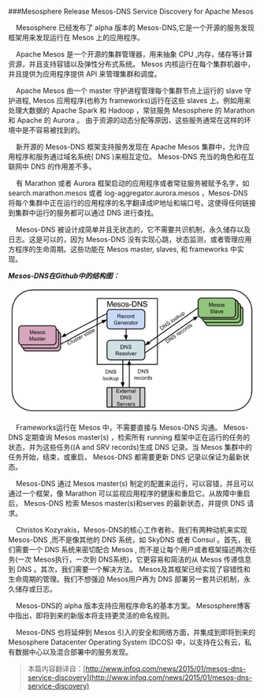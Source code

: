 ###Mesosphere Release Mesos-DNS Service Discovery for Apache Mesos

&nbsp;&nbsp;&nbsp;&nbsp;Mesosphere 已经发布了 alpha 版本的 Mesos-DNS,它是一个开源的服务发现框架用来发现运行在 Mesos 上的应用程序。

&nbsp;&nbsp;&nbsp;&nbsp;Apache Mesos 是一个开源的集群管理器，用来抽象 CPU ,内存，储存等计算资源，并且支持容错以及弹性分布式系统。 Mesos 内核运行在每个集群机器中，并且提供为应用程序提供 API 来管理集群和调度。

&nbsp;&nbsp;&nbsp;&nbsp;Apache Mesos 由一个 master 守护进程管理每个集群节点上运行的 slave 守护进程, Mesos 应用程序(也称为 frameworks)运行在这些 slaves 上。例如用来处理大数据的 Apache Spark 和 Hadoop ，常驻服务 Mesosphere 的 Marathon 和 Apache 的 Aurora 。 由于资源的动态分配等原因，这些服务通常在这样的环境中是不容易被找到的。

&nbsp;&nbsp;&nbsp;&nbsp;新开源的 Mesos-DNS 框架支持服务发现在 Apache Mesos 集群中，允许应用程序和服务通过域名系统( DNS )来相互定位。 Mesos-DNS 充当的角色和在互联网中 DNS 的作用差不多。

&nbsp;&nbsp;&nbsp;&nbsp;有 Marathon 或者 Aurora 框架启动的应用程序或者常驻服务被赋予名字，如 search.marathon.mesos 或者 log-aggregator.aurora.mesos ，Mesos-DNS 将每个集群中正在运行的应用程序的名字翻译成IP地址和端口号。这使得任何链接到集群中运行的服务都可以通过 DNS 进行查找。

&nbsp;&nbsp;&nbsp;&nbsp;Mesos-DNS 被设计成简单并且无状态的，它不需要共识机制，永久储存以及日志。这是可以的，因为 Mesos-DNS 没有实现心跳，状态监测，或者管理应用方程序的生命周期。这些功能在 Mesos master, slaves, 和 frameworks 中实现。

***Mesos-DNS在Github中的结构图：***

![Mesos-DNS](pic/Mesos-DNS.png)

&nbsp;&nbsp;&nbsp;&nbsp;Frameworks运行在 Mesos 中，不需要直接与 Mesos-DNS 沟通。 Mesos-DNS 定期查询 Mesos master(s) ，检索所有 running 框架中正在运行的任务的状态，并为这些任务((A and SRV records)生成 DNS 记录。当 Mesos 集群中的任务开始，结束，或重启， Mesos-DNS 都需要更新 DNS 记录以保证为最新状态。

&nbsp;&nbsp;&nbsp;&nbsp;Mesos-DNS 通过 Mesos master(s) 制定的配置来运行，可以容错，并且可以通过一个框架，像 Marathon 可以监视应用程序的健康和重启它。从故障中重启后， Mesos-DNS 检索 Mesos master(s)和serves 的最新状态，并提供 DNS 请求。

&nbsp;&nbsp;&nbsp;&nbsp;Christos Kozyrakis，Mesos-DNS的核心工作者称，我们有两种动机来实现 Mesos-DNS ,而不是像其他的 DNS 系统，如 SkyDNS 或者 Consul 。首先，我们需要一个 DNS 系统来密切配合 Mesos , 而不是让每个用户或者框架描述两次任务(一次 Mesos执行，一次到 DNS系统)，它更容易和简洁的从 Mesos 传递信息到 DNS 。其次，我们需要一个解决方法。 Mesos及其框架已经实现了容错性和生命周期的管理。我们不想强迫 Mesos用户再为 DNS 部署另一套共识机制，永久储存或日志。

&nbsp;&nbsp;&nbsp;&nbsp;Mesos-DNS的 alpha 版本支持应用程序命名的基本方案。 Mesosphere博客中指出，即将到来的新版本将支持更灵活的命名规则。

&nbsp;&nbsp;&nbsp;&nbsp;Mesos-DNS 也将延伸到 Mesos 引入的安全和网络方面，并集成到即将到来的 Mesosphere Datacenter Operating System (DCOS) 中，以支持在公有云，私有数据中心以及混合部署中的服务发现。


>本篇内容翻译自：[http://www.infoq.com/news/2015/01/mesos-dns-service-discovery](http://www.infoq.com/news/2015/01/mesos-dns-service-discovery)
